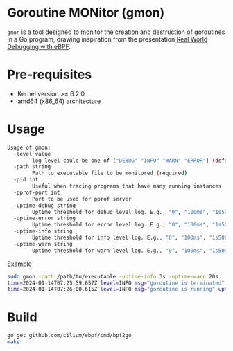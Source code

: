 # Goroutine MONitor (gmon)

`gmon` is a tool designed to monitor the creation and destruction of goroutines in a Go program, drawing inspiration from the presentation [Real World Debugging with eBPF](https://www.usenix.org/conference/srecon23apac/presentation/liang).

# Pre-requisites

- Kernel version >= 6.2.0
- amd64 (x86_64) architecture

# Usage

```bash
Usage of gmon:
  -level value
    	log level could be one of ["DEBUG" "INFO" "WARN" "ERROR"] (default INFO)
  -path string
    	Path to executable file to be monitored (required)
  -pid int
    	Useful when tracing programs that have many running instances
  -pprof-port int
    	Port to be used for pprof server
  -uptime-debug string
    	Uptime threshold for debug level log. E.g., "0", "100ms", "1s500ms". We follow the same format as https://pkg.go.dev/time#ParseDuration (default "0")
  -uptime-error string
    	Uptime threshold for error level log. E.g., "0", "100ms", "1s500ms". We follow the same format as https://pkg.go.dev/time#ParseDuration (default "1m")
  -uptime-info string
    	Uptime threshold for info level log. E.g., "0", "100ms", "1s500ms". We follow the same format as https://pkg.go.dev/time#ParseDuration (default "1s")
  -uptime-warn string
    	Uptime threshold for warn level log. E.g., "0", "100ms", "1s500ms". We follow the same format as https://pkg.go.dev/time#ParseDuration (default "10s")
```

Example

```bash
sudo gmon -path /path/to/executable -uptime-info 3s -uptime-warn 20s
time=2024-01-14T07:25:59.657Z level=INFO msg="goroutine is terminated" uptime=13.039920678s goroutine_id=633 stack.0="runtime.malg.func1 at /snap/go/10489/src/runtime/proc.go:4462" stack.1="runtime.systemstack at /snap/go/10489/src/runtime/asm_amd64.s:513" stack.2="runtime.newproc at /snap/go/10489/src/runtime/proc.go:4480" stack.3="main.MyFunction2 at /path/to/executable/main.go:51" stack.4="main.main at /path/to/executable/main.go:32" stack.5="runtime.main at /snap/go/10489/src/runtime/proc.go:277" stack.6="runtime.goexit at /snap/go/10489/src/runtime/asm_amd64.s:1651"
time=2024-01-14T07:26:00.615Z level=INFO msg="goroutine is running" uptime=4.967739813s goroutine_id=726 stack.0="runtime.malg.func1 at /snap/go/10489/src/runtime/proc.go:4462" stack.1="runtime.systemstack at /snap/go/10489/src/runtime/asm_amd64.s:513" stack.2="runtime.newproc at /snap/go/10489/src/runtime/proc.go:4480" stack.3="main.MyFunction3 at /path/to/executable/main.go:57" stack.4="main.main at /path/to/executable/main.go:36" stack.5="runtime.main at /snap/go/10489/src/runtime/proc.go:277" stack.6="runtime.goexit at /snap/go/10489/src/runtime/asm_amd64.s:1651"
```

# Build

```bash
go get github.com/cilium/ebpf/cmd/bpf2go
make
```
